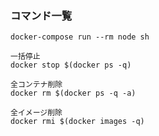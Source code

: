 ### コマンド一覧

```
docker-compose run --rm node sh

```

```
一括停止
docker stop $(docker ps -q)

全コンテナ削除
docker rm $(docker ps -q -a)

全イメージ削除
docker rmi $(docker images -q)

```